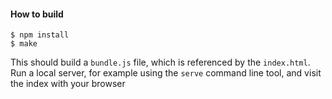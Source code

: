 #### How to build

    $ npm install
    $ make

This should build a `bundle.js` file, which is referenced by the
`index.html`. Run a local server, for example using the `serve`
command line tool, and visit the index with your browser
